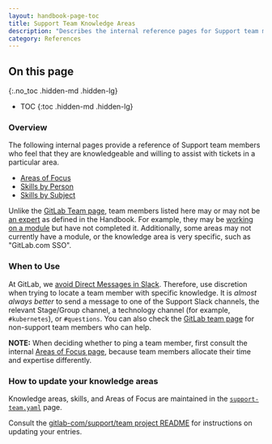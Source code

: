 ```yaml
---
layout: handbook-page-toc
title: Support Team Knowledge Areas
description: "Describes the internal reference pages for Support team members who feel that they are knowledgeable and willing to assist with specific skills and knowledge"
category: References
---
```


## On this page
{:.no_toc .hidden-md .hidden-lg}

- TOC
{:toc .hidden-md .hidden-lg}

### Overview

The following internal pages provide a reference of Support team members who feel that they are knowledgeable and willing to assist with tickets in a particular area.

- [Areas of Focus](https://gitlab-com.gitlab.io/support/team/areas-of-focus.html)
- [Skills by Person](https://gitlab-com.gitlab.io/support/team/skills-by-person.html)
- [Skills by Subject](https://gitlab-com.gitlab.io/support/team/skills-by-subject.html)

Unlike the [GitLab Team page](/company/team/), team members listed here may or may not be [an expert](/company/team/structure/#expert) as defined in the Handbook. For example, they may be [working on a module](https://gitlab.com/gitlab-com/support/support-training/-/tree/master/.gitlab/issue_templates) but have not completed it. Additionally, some areas may not currently have a module, or the knowledge area is very specific, such as "GitLab.com SSO".

### When to Use

At GitLab, we [avoid Direct Messages in Slack](/handbook/communication/#avoid-direct-messages). Therefore, use discretion when trying to locate a team member with specific knowledge. It is *almost always better* to send a message to one of the Support Slack channels, the relevant Stage/Group channel, a technology channel (for example, `#kubernetes`), or `#questions`. You can also check the [GitLab team page](/company/team/) for non-support team members who can help.

**NOTE:** When deciding whether to ping a team member, first consult the internal [Areas of Focus page](https://gitlab-com.gitlab.io/support/team/areas-of-focus.html), because team members allocate their time and expertise differently.

### How to update your knowledge areas
Knowledge areas, skills, and Areas of Focus are maintained in the [`support-team.yaml`](https://gitlab.com/gitlab-com/support/team/-/blob/master/data/support-team.yaml) page.

Consult the [gitlab-com/support/team project README](https://gitlab.com/gitlab-com/support/team/-/blob/master/README.md) for instructions on updating your entries.
